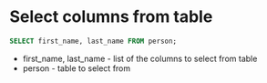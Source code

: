 # Select columns from table

```sql
SELECT first_name, last_name FROM person;
```

- first_name, last_name - list of the columns to select from table
- person - table to select from

